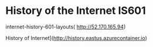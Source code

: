 # History of the Internet IS601

internet-history-601-layouts( http://52.170.165.94)

History of Internet](http://history.eastus.azurecontainer.io)